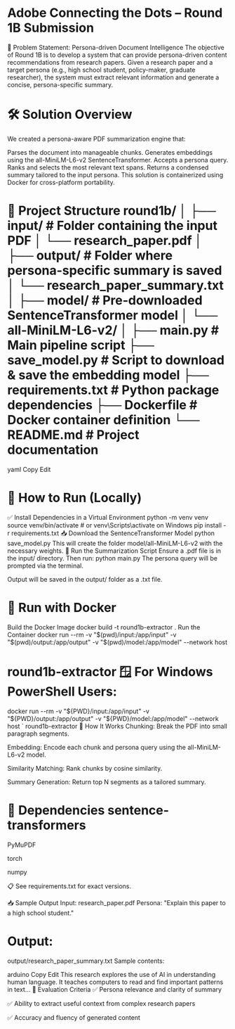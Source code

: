 # Adobe Connecting the Dots – Round 1B Submission
🎯 Problem Statement: Persona-driven Document Intelligence The objective of Round 1B is to develop a system that can provide persona-driven content recommendations from research papers. Given a research paper and a target persona (e.g., high school student, policy-maker, graduate researcher), the system must extract relevant information and generate a concise, persona-specific summary.

# 🛠️ Solution Overview 
We created a persona-aware PDF summarization engine that:

Parses the document into manageable chunks. Generates embeddings using the all-MiniLM-L6-v2 SentenceTransformer. Accepts a persona query. Ranks and selects the most relevant text spans. Returns a condensed summary tailored to the input persona. This solution is containerized using Docker for cross-platform portability.

# 📂 Project Structure round1b/ │ ├── input/ # Folder containing the input PDF │ └── research_paper.pdf │ ├── output/ # Folder where persona-specific summary is saved │ └── research_paper_summary.txt │ ├── model/ # Pre-downloaded SentenceTransformer model │ └── all-MiniLM-L6-v2/ │ ├── main.py # Main pipeline script ├── save_model.py # Script to download & save the embedding model ├── requirements.txt # Python package dependencies ├── Dockerfile # Docker container definition └── README.md # Project documentation

yaml Copy Edit

# 🚀 How to Run (Locally)

✅ Install Dependencies in a Virtual Environment python -m venv venv source venv/bin/activate # or venv\Scripts\activate on Windows pip install -r requirements.txt 📥 Download the SentenceTransformer Model python save_model.py This will create the folder model/all-MiniLM-L6-v2 with the necessary weights.
🧪 Run the Summarization Script Ensure a .pdf file is in the input/ directory. Then run: python main.py The persona query will be prompted via the terminal.

Output will be saved in the output/ folder as a .txt file.

# 🐳 Run with Docker

Build the Docker Image docker build -t round1b-extractor . Run the Container docker run --rm
-v "$(pwd)/input:/app/input"
-v "$(pwd)/output:/app/output"
-v "$(pwd)/model:/app/model"
--network host
# round1b-extractor 🪟 For Windows PowerShell Users:

docker run --rm -v "${PWD}/input:/app/input" -v "${PWD}/output:/app/output" -v "${PWD}/model:/app/model" --network host ` round1b-extractor 🧠 How It Works Chunking: Break the PDF into small paragraph segments.

Embedding: Encode each chunk and persona query using the all-MiniLM-L6-v2 model.

Similarity Matching: Rank chunks by cosine similarity.

Summary Generation: Return top N segments as a tailored summary.

# 📌 Dependencies sentence-transformers

PyMuPDF

torch

numpy

📋 See requirements.txt for exact versions.

📥 Sample Output Input: research_paper.pdf Persona: "Explain this paper to a high school student."

# Output:

output/research_paper_summary.txt Sample contents:

arduino Copy Edit This research explores the use of AI in understanding human language. It teaches computers to read and find important patterns in text... 🧪 Evaluation Criteria ✅ Persona relevance and clarity of summary

✅ Ability to extract useful context from complex research papers

✅ Accuracy and fluency of generated content
